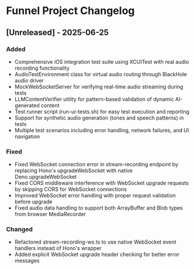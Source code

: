 # Funnel Project Changelog

## [Unreleased] - 2025-06-25

### Added
- Comprehensive iOS integration test suite using XCUITest with real audio recording functionality
- AudioTestEnvironment class for virtual audio routing through BlackHole audio driver
- MockWebSocketServer for verifying real-time audio streaming during tests
- LLMContentVerifier utility for pattern-based validation of dynamic AI-generated content
- Test runner script (run-ui-tests.sh) for easy test execution and reporting
- Support for synthetic audio generation (tones and speech patterns) in tests
- Multiple test scenarios including error handling, network failures, and UI navigation

### Fixed
- Fixed WebSocket connection error in stream-recording endpoint by replacing Hono's upgradeWebSocket with native Deno.upgradeWebSocket
- Fixed CORS middleware interference with WebSocket upgrade requests by skipping CORS for WebSocket connections
- Improved WebSocket error handling with proper request validation before upgrade
- Fixed audio data handling to support both ArrayBuffer and Blob types from browser MediaRecorder

### Changed
- Refactored stream-recording-ws.ts to use native WebSocket event handlers instead of Hono's wrapper
- Added explicit WebSocket upgrade header checking for better error messages
